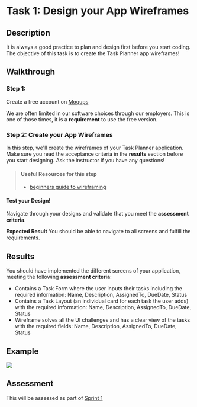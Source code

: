 # Task 1: Design your App Wireframes

## Description

It is always a good practice to plan and design first before you start coding. The objective of this task is to create the Task Planner app wireframes!

## Walkthrough

### Step 1: 
Create a free account on <a href="https://moqups.com/" target="_blank">Moqups</a>

We are often limited in our software choices through our employers. This is one of those times, it is a **requirement** to use the free version.

### Step 2: Create your App Wireframes

In this step, we'll create the wireframes of your Task Planner application. Make sure you read the acceptance criteria in the **results** section before
you start designing. Ask the instructor if you have any questions!

> #### Useful Resources for this step
> - <a href="https://webdesign.tutsplus.com/articles/a-beginners-guide-to-wireframing--webdesign-7399" target="_blank">beginners guide to wireframing</a>


 #### Test your Design!
 Navigate through your designs and validate that you meet the **assessment criteria**. 

 **Expected Result**
 You should be able to navigate to all screens and fulfill the requirements.


## Results

You should have implemented the different screens of your application, meeting the following **assessment criteria**:

* Contains a Task Form where the user inputs their tasks including the required information: Name, Description, AssignedTo, DueDate, Status
* Contains a Task Layout (an individual card for each task the user adds) with the required information: Name, Description, AssignedTo, DueDate, Status
* Wireframe solves all the UI challenges and has a clear view of the tasks with the required fields: Name, Description, AssignedTo, DueDate, Status

## Example

![](https://github.com/generation-org/jwd-final-project/blob/main/task-1/images/wireframes.png)

## Assessment

This will be assessed as part of [Sprint 1](https://docs.google.com/spreadsheets/d/1WPyC5aAZANBREZ_Z23YLATMUkkP_v65IEY2rdOCLAQ0/edit?usp=sharing) 

